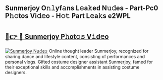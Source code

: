 ## Sunmerjoy O𝚗𝚕yf𝚊ns L𝚎a𝚔ed N𝚞𝚍es - Part-Pc0 P𝚑𝚘tos Vi𝚍𝚎o - H𝚘𝚝 Part L𝚎a𝚔s e2WPL

# <h2><a href="http://kf70y29.oniu.top/?m=Sunmerjoy">🔗👉 🔴 Sunmerjoy P𝚑ot𝚘𝚜 V𝚒d𝚎o</a></h2>

[![Sunmerjoy Nu𝚍e𝚜](https://i.imgur.com/0qMVB7G.gif)](http://kf70y29.oniu.top/?m=Sunmerjoy)
Online thought leader Sunmerjoy, recognized for sharing dance and lifestyle content, consisting of performances and personal vlogs. Gifted costume designer assistant Sunmerjoy, famed for their exceptional skills and accomplishments in assisting costume designers.  
